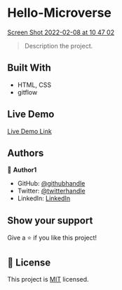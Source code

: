 # Hello-Microverse

[Screen Shot 2022-02-08 at 10 47 02](https://user-images.githubusercontent.com/88894525/152952855-31d7b311-214b-484a-89de-2b3274846aab.png)


> Description the project.


## Built With

- HTML, CSS
- gitflow

## Live Demo 

[Live Demo Link](https://alfredbis29.github.io/Hello-Microverse/)
## Authors

👤 **Author1**

- GitHub: [@githubhandle](https://github.com/Alfredbis29)
- Twitter: [@twitterhandle](https://twitter.com/AlfredBisimwa1/header_photo)
- LinkedIn: [LinkedIn](https://www.linkedin.com/in/alfred-bisimwa-0501a81a8/)


## Show your support

Give a ⭐️ if you like this project!


## 📝 License

This project is [MIT](./MIT.md) licensed.

